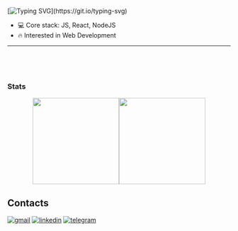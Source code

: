 [![Typing SVG](https://readme-typing-svg.herokuapp.com?font=Fira+Code&pause=1000&color=DF22F7&width=435&lines=Hi%2C+I'm+Oleksii+Telenchak!;Welcome+to+my+GitHub+profile!)](https://git.io/typing-svg)
- 💻 Core stack: JS, React, NodeJS
- 🔥 Interested in Web Development
<hr />
<br />


<h3 style="margin-top: 50px;">Stats</h3>
<div align="center" style="display: flex; justify-content: center;">
  <img src="https://github-readme-stats.vercel.app/api/top-langs/?username=eloleksii&layout=compact" height="195px"  />
  <img src="https://github-readme-stats.vercel.app/api?username=eloleksii" height="195px" />
</div>

<h2>Contacts</h2>
<a target="_blank" href="mailto:letel315@gmail.com"><img alt="gmail"  src="https://img.shields.io/badge/Gmail-D14836?style=for-the-badge&logo=gmail&logoColor=white"/></a>
<a target="_blank" href="https://www.linkedin.com/in/oleksii-telenchak/"><img alt="linkedin"  src="https://img.shields.io/badge/linkedin-%230077B5.svg?style=for-the-badge&logo=linkedin&logoColor=white"/></a>
<a target="_blank" href="https://t.me/elclass1c"><img alt="telegram"  src="https://img.shields.io/badge/Telegram-2CA5E0?style=for-the-badge&logo=telegram&logoColor=white"/></a>
